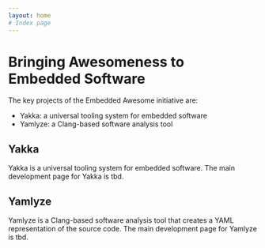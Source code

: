```yaml
---
layout: home
# Index page
---
```


# Bringing Awesomeness to Embedded Software

The key projects of the Embedded Awesome initiative are:
- Yakka: a universal tooling system for embedded software
- Yamlyze: a Clang-based software analysis tool

## Yakka

Yakka is a universal tooling system for embedded software.
The main development page for Yakka is tbd.

## Yamlyze

Yamlyze is a Clang-based software analysis tool that creates a YAML representation of the source code.
The main development page for Yamlyze is tbd.
